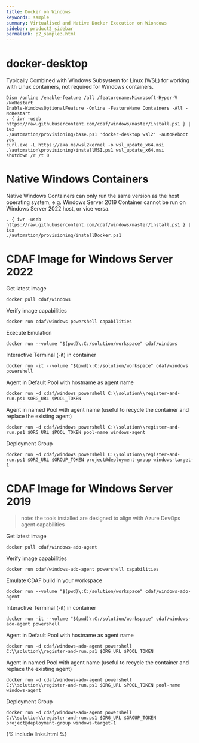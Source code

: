 ```yaml
---
title: Docker on Windows
keywords: sample
summary: Virtualised and Native Docker Execution on Wiondows
sidebar: product2_sidebar
permalink: p2_sample3.html
---
```


# docker-desktop

Typically Combined with Windows Subsystem for Linux (WSL) for working with Linux containers, not required for Windows containers.

```
Dism /online /enable-feature /all /featurename:Microsoft-Hyper-V /NoRestart
Enable-WindowsOptionalFeature -Online -FeatureName Containers -All -NoRestart
. { iwr -useb https://raw.githubusercontent.com/cdaf/windows/master/install.ps1 } | iex
./automation/provisioning/base.ps1 'docker-desktop wsl2' -autoReboot yes
curl.exe -L https://aka.ms/wsl2kernel -o wsl_update_x64.msi
.\automation\provisioning\installMSI.ps1 wsl_update_x64.msi
shutdown /r /t 0
```

# Native Windows Containers

Native Windows Containers can only run the same version as the host operating system, e.g. Windows Server 2019 Container cannot be run on Windows Server 2022 host, or vice versa.

```
. { iwr -useb https://raw.githubusercontent.com/cdaf/windows/master/install.ps1 } | iex
./automation/provisioning/installDocker.ps1
```

# CDAF Image for Windows Server 2022

Get latest image

    docker pull cdaf/windows

Verify image capabilities

    docker run cdaf/windows powershell capabilities

Execute Emulation

    docker run --volume "$(pwd)\:C:/solution/workspace" cdaf/windows

Interactive Terminal (-it) in container

    docker run -it --volume "$(pwd)\:C:/solution/workspace" cdaf/windows powershell

Agent in Default Pool with hostname as agent name

    docker run -d cdaf/windows powershell C:\\solution\\register-and-run.ps1 $ORG_URL $POOL_TOKEN

Agent in named Pool with agent name (useful to recycle the container and replace the existing agent)

    docker run -d cdaf/windows powershell C:\\solution\\register-and-run.ps1 $ORG_URL $POOL_TOKEN pool-name windows-agent

Deployment Group

    docker run -d cdaf/windows powershell C:\\solution\\register-and-run.ps1 $ORG_URL $GROUP_TOKEN project@deployment-group windows-target-1

# CDAF Image for Windows Server 2019

> note: the tools installed are designed to align with Azure DevOps agent capabilities

Get latest image

    docker pull cdaf/windows-ado-agent

Verify image capabilities

    docker run cdaf/windows-ado-agent powershell capabilities

Emulate CDAF build in your workspace

    docker run --volume "$(pwd)\:C:/solution/workspace" cdaf/windows-ado-agent

Interactive Terminal (-it) in container

    docker run -it --volume "$(pwd)\:C:/solution/workspace" cdaf/windows-ado-agent powershell

Agent in Default Pool with hostname as agent name

    docker run -d cdaf/windows-ado-agent powershell C:\\solution\\register-and-run.ps1 $ORG_URL $POOL_TOKEN

Agent in named Pool with agent name (useful to recycle the container and replace the existing agent)

    docker run -d cdaf/windows-ado-agent powershell C:\\solution\\register-and-run.ps1 $ORG_URL $POOL_TOKEN pool-name windows-agent

Deployment Group

    docker run -d cdaf/windows-ado-agent powershell C:\\solution\\register-and-run.ps1 $ORG_URL $GROUP_TOKEN project@deployment-group windows-target-1

{% include links.html %}

